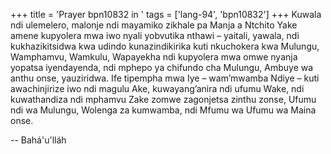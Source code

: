 +++
title = 'Prayer bpn10832 in '
tags = ['lang-94', 'bpn10832']
+++
Kuwala ndi ulemelero, malonje ndi mayamiko zikhale pa 
Manja a Ntchito Yake amene kupyolera mwa iwo nyali yobvutika nthawi – yaitali, yawala, ndi kukhazikitsidwa kwa udindo kunazindikirika kuti nkuchokera kwa Mulungu, Wamphamvu, Wamkulu, Wapayekha ndi kupyolera mwa omwe nyanja yopatsa iyendayenda, ndi mphepo ya chifundo cha Mulungu, Ambuye wa anthu onse, yauziridwa.  Ife tipempha mwa Iye – wam’mwamba Ndiye – kuti awachinjirize iwo ndi magulu Ake, kuwayang’anira ndi ufumu Wake, ndi kuwathandiza ndi mphamvu Zake zomwe zagonjetsa zinthu zonse, Ufumu ndi wa Mulungu, Wolenga za kumwamba, ndi Mfumu wa Ufumu wa Maina onse.

-- Bahá'u'lláh
